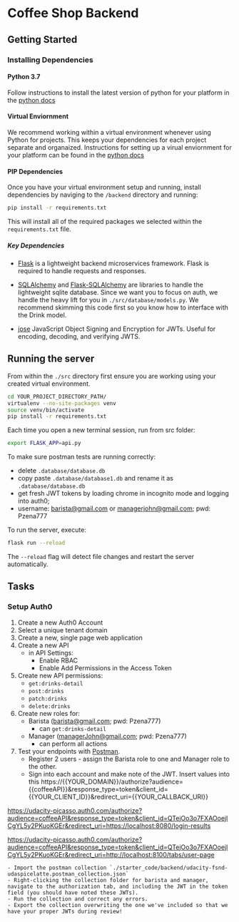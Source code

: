 # Coffee Shop Backend

## Getting Started

### Installing Dependencies

#### Python 3.7

Follow instructions to install the latest version of python for your platform in the [python docs](https://docs.python.org/3/using/unix.html#getting-and-installing-the-latest-version-of-python)

#### Virtual Enviornment

We recommend working within a virtual environment whenever using Python for projects. This keeps your dependencies for each project separate and organaized. Instructions for setting up a virual enviornment for your platform can be found in the [python docs](https://packaging.python.org/guides/installing-using-pip-and-virtual-environments/)

#### PIP Dependencies

Once you have your virtual environment setup and running, install dependencies by naviging to the `/backend` directory and running:

```bash
pip install -r requirements.txt
```

This will install all of the required packages we selected within the `requirements.txt` file.

##### Key Dependencies

- [Flask](http://flask.pocoo.org/)  is a lightweight backend microservices framework. Flask is required to handle requests and responses.

- [SQLAlchemy](https://www.sqlalchemy.org/) and [Flask-SQLAlchemy](https://flask-sqlalchemy.palletsprojects.com/en/2.x/) are libraries to handle the lightweight sqlite database. Since we want you to focus on auth, we handle the heavy lift for you in `./src/database/models.py`. We recommend skimming this code first so you know how to interface with the Drink model.

- [jose](https://python-jose.readthedocs.io/en/latest/) JavaScript Object Signing and Encryption for JWTs. Useful for encoding, decoding, and verifying JWTS.

## Running the server

From within the `./src` directory first ensure you are working using your created virtual environment.

```bash
cd YOUR_PROJECT_DIRECTORY_PATH/
virtualenv --no-site-packages venv
source venv/bin/activate
pip install -r requirements.txt
```

Each time you open a new terminal session, run from src folder:

```bash
export FLASK_APP=api.py
```

To make sure postman tests are running correctly:
- delete `.database/database.db` 
- copy paste `.database/database1.db` and rename it as `.database/database.db`
- get fresh JWT tokens by loading chrome in incognito mode and logging into auth0;
- username: barista@gmail.com or managerjohn@gmail.com; pwd: Pzena777


To run the server, execute:

```bash
flask run --reload
```

The `--reload` flag will detect file changes and restart the server automatically.

## Tasks

### Setup Auth0

1. Create a new Auth0 Account
2. Select a unique tenant domain
3. Create a new, single page web application
4. Create a new API
    - in API Settings:
        - Enable RBAC
        - Enable Add Permissions in the Access Token
5. Create new API permissions:
    - `get:drinks-detail`
    - `post:drinks`
    - `patch:drinks`
    - `delete:drinks`
6. Create new roles for:
    - Barista (barista@gmail.com; pwd: Pzena777)
        - can `get:drinks-detail`
    - Manager (managerJohn@gmail.com; pwd: Pzena777)
        - can perform all actions
7. Test your endpoints with [Postman](https://getpostman.com). 
    - Register 2 users - assign the Barista role to one and Manager role to the other. 
    - Sign into each account and make note of the JWT. 
    Insert values into this
https://{{YOUR_DOMAIN}}/authorize?audience={{coffeeAPI}}&response_type=token&client_id={{YOUR_CLIENT_ID}}&redirect_uri={{YOUR_CALLBACK_URI}}

https://udacity-picasso.auth0.com/authorize?audience=coffeeAPI&response_type=token&client_id=QTejOo3o7FXAOoejlCgYL5y2PKuoKGEr&redirect_uri=https://localhost:8080/login-results

https://udacity-picasso.auth0.com/authorize?audience=coffeeAPI&response_type=token&client_id=QTejOo3o7FXAOoejlCgYL5y2PKuoKGEr&redirect_uri=http://localhost:8100/tabs/user-page

    - Import the postman collection `./starter_code/backend/udacity-fsnd-udaspicelatte.postman_collection.json`
    - Right-clicking the collection folder for barista and manager, navigate to the authorization tab, and including the JWT in the token field (you should have noted these JWTs).
    - Run the collection and correct any errors.
    - Export the collection overwriting the one we've included so that we have your proper JWTs during review!


<!-- Done
There are `@TODO` comments throughout the `./backend/src`. We recommend tackling the files in order and from top to bottom:

1. `./src/auth/auth.py`
2. `./src/api.py`
 -->


